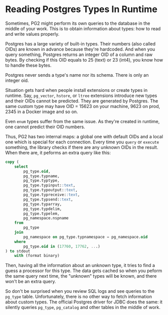 # Reading Postgres Types In Runtime

Sometimes, PG2 might perform its own queries to the database in the middle of
your work. This is to obtain information about types: how to read and write
values properly.

Postgres has a large variety of built-in types. Their numbers (also called OIDs)
are known in advance because they're hardcoded. And when you query something,
Postgres returns an integer OID of a column and raw bytes. By checking if this
OID equals to 25 (text) or 23 (int4), you know how to handle these bytes.

Postgres never sends a type's name nor its schema. There is only an integer oid.

Situation gets hard when people install extensions or create types in
runtime. Say, `pg_vector`, `hstore`, or `ltree` extensions introduce new types
and their OIDs cannot be predicted. They are generated by Postgres. The same
custom type may have OID = 15623 on your machine, 9623 on prod, 2345 in a Docker
image and so on.

Even `enum` types suffer from the same issue. As they're created in runtime, one
cannot predict their OID numbers.

Thus, PG2 has two internal maps: a global one with default OIDs and a local one
which is special for each connection. Every time you `query` or `execute`
something, the library checks if there are any unknown OIDs in the result. When
there are, it peforms an extra query like this:

~~~sql
copy (
    select
        pg_type.oid,
        pg_type.typname,
        pg_type.typtype,
        pg_type.typinput::text,
        pg_type.typoutput::text,
        pg_type.typreceive::text,
        pg_type.typsend::text,
        pg_type.typarray,
        pg_type.typdelim,
        pg_type.typelem,
        pg_namespace.nspname
    from
        pg_type
    join
        pg_namespace on pg_type.typnamespace = pg_namespace.oid
    where
        pg_type.oid in (17760, 17762, ...)
) to stdout
    with (format binary)
~~~

Then, having all the information about an unknown type, it tries to find a guess
a processor for this type. The data gets cached so when you peform the same
query next time, the "unknown" types will be known, and there won't be an extra
query.

So don't be surprised when you review SQL logs and see queries to the `pg_type`
table. Unfortunately, there is no other way to fetch information about custom
types. The official Postgres driver for JDBC does the same: it silently queries
`pg_type`, `pg_catalog` and other tables in the middle of work.
